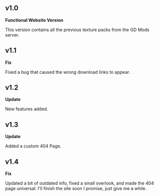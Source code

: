 ## v1.0

**Functional Website Version**

This version contains all the previous texture packs from the GD Mods server.

## v1.1

**Fix**

Fixed a bug that caused the wrong download links to appear.

## v1.2

**Update**

New features added.

## v1.3

**Update**

Added a custom 404 Page.

## v1.4

**Fix**

Updated a bit of outdated info, fixed a small overlook, and made the 404 page universal.
I'll finish the site soon I promise, just give me a while.

